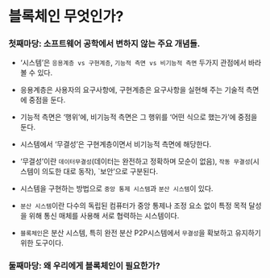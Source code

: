 # 블록체인 무엇인가?

### 첫째마당: 소프트웨어 공학에서 변하지 않는 주요 개념들.

- ‘시스템’은 `응용계층 vs 구현계층`, `기능적 측면 vs 비기능적 측면` 두가지 관점에서 바라 볼 수 있다.

- 응용계층은 사용자의 요구사항에, 구현계층은 요구사항을 실현해 주는 기술적 측면에 중점을 둔다.

- 기능적 측면은 ‘행위’에, 비기능적 측면은 그 행위를 ‘어떤 식으로 했는가’에 중점을 둔다.

- 시스템에서 ‘무결성’은 구현계층이면서 비기능적 측면에 해당한다.

- ‘무결성’이란 `데이터무결성`(데이터는 완전하고 정확하며 모순이 없음), `작동 무결성`(시스템이 의도한 대로 동작), `보안’으로 구분된다.

  

- 시스템을 구현하는 방법으로 `중앙 통제 시스템`과 `분산 시스템`이 있다.

- `분산 시스템`이란 다수의 독립된 컴퓨터가 중앙 통제나 조정 요소 없이 특정 목적 달성을 위해 통신 매체를 사용해 서로 협력하는 시스템이다.

- `블록체인`은 분산 시스템, 특히 완전 분산 P2P시스템에서 `무결성`을 확보하고 유지하기 위한 도구이다.



### 둘째마당: 왜 우리에게 블록체인이 필요한가?

